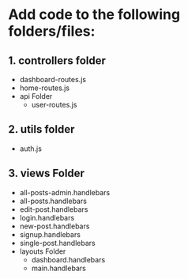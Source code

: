 # Add code to the following folders/files:

## 1. controllers folder

- dashboard-routes.js
- home-routes.js
- api Folder
  - user-routes.js

## 2. utils folder

- auth.js

## 3. views Folder

- all-posts-admin.handlebars
- all-posts.handlebars
- edit-post.handlebars
- login.handlebars
- new-post.handlebars
- signup.handlebars
- single-post.handlebars
- layouts Folder
  - dashboard.handlebars
  - main.handlebars
